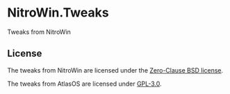 # NitroWin.Tweaks

Tweaks from NitroWin

## License

The tweaks from NitroWin are licensed under the [Zero-Clause BSD license](LICENSE).

The tweaks from AtlasOS are licensed under [GPL-3.0](https://github.com/Atlas-OS/Atlas/blob/main/LICENSE).
